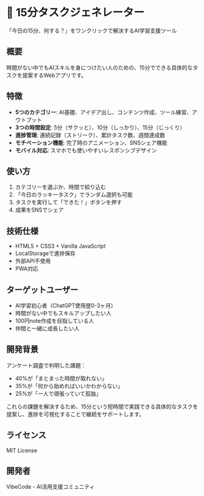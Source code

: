 # 🎯 15分タスクジェネレーター

「今日の15分、何する？」をワンクリックで解決するAI学習支援ツール

## 概要

時間がない中でもAIスキルを身につけたい人のための、15分でできる具体的なタスクを提案するWebアプリです。

## 特徴

- **5つのカテゴリー**: AI基礎、アイデア出し、コンテンツ作成、ツール練習、アウトプット
- **3つの時間設定**: 5分（サクッと）、10分（しっかり）、15分（じっくり）
- **進捗管理**: 連続記録（ストリーク）、累計タスク数、週間達成数
- **モチベーション機能**: 完了時のアニメーション、SNSシェア機能
- **モバイル対応**: スマホでも使いやすいレスポンシブデザイン

## 使い方

1. カテゴリーを選ぶか、時間で絞り込む
2. 「今日のラッキータスク」でランダム選択も可能
3. タスクを実行して「できた！」ボタンを押す
4. 成果をSNSでシェア

## 技術仕様

- HTML5 + CSS3 + Vanilla JavaScript
- LocalStorageで進捗保存
- 外部API不使用
- PWA対応

## ターゲットユーザー

- AI学習初心者（ChatGPT使用歴0-3ヶ月）
- 時間がない中でもスキルアップしたい人
- 100円note作成を目指している人
- 仲間と一緒に成長したい人

## 開発背景

アンケート調査で判明した課題：
- 40%が「まとまった時間が取れない」
- 35%が「何から始めればいいかわからない」
- 25%が「一人で頑張っていて孤独」

これらの課題を解決するため、15分という短時間で実践できる具体的なタスクを提案し、進捗を可視化することで継続をサポートします。

## ライセンス

MIT License

## 開発者

VibeCode - AI活用支援コミュニティ